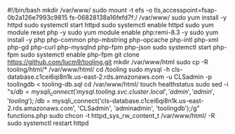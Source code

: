 #!/bin/bash
mkdir /var/www/
sudo mount -t efs -o tls,accesspoint=fsap-0b2a126e7993c9815 fs-06828138a16fefd7f:/ /var/www/
sudo yum install -y httpd 
sudo systemctl start httpd
sudo systemctl enable httpd
sudo yum module reset php -y
sudo yum module enable php:remi-8.3 -y
sudo yum install -y php php-common php-mbstring php-opcache php-intl php-xml php-gd php-curl php-mysqlnd php-fpm php-json
sudo systemctl start php-fpm
sudo systemctl enable php-fpm
git clone https://github.com/lucm9/tooling.git
mkdir /var/www/html
sudo cp -R tooling/html/*  /var/www/html/
cd /tooling
sudo mysql -h cls-database.c1cei6qi8n1k.us-east-2.rds.amazonaws.com -u CLSadmin -p toolingdb < tooling-db.sql
cd /var/www/html/
touch healthstatus
sudo sed -i "s/$db = mysqli_connect('mysql.tooling.svc.cluster.local', 'admin', 'admin', 'tooling');/$db = mysqli_connect('cls-database.c1cei6qi8n1k.us-east-2.rds.amazonaws.com', 'CLSadmin', 'adminadmin', 'toolingdb');/g" functions.php
sudo chcon -t httpd_sys_rw_content_t /var/www/html/ -R
sudo systemctl restart httpd







